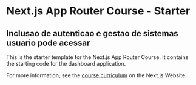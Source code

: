 # Next.js App Router Course - Starter

## Inclusao de autenticao e gestao de sistemas usuario pode acessar

This is the starter template for the Next.js App Router Course. It contains the starting code for the dashboard application.

For more information, see the [course curriculum](https://nextjs.org/learn) on the Next.js Website.

